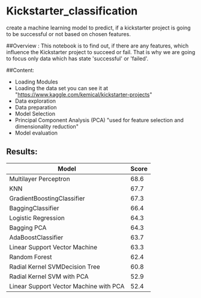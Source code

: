 # Kickstarter_classification
create a machine learning model to predict, if a kickstarter project is going to be successful or not based on chosen features.

##Overview : 
This notebook is to find out, if there are any features, which influence the Kickstarter project to succeed or fail. That is why we are going to focus only data which has state 'successful' or 'failed'.

##Content:
 * Loading Modules
 * Loading the data set you can see it at "https://www.kaggle.com/kemical/kickstarter-projects"
 * Data exploration
 * Data preparation
 * Model Selection
 * Principal Component Analysis (PCA) "used for  feature selection and dimensionality reduction"
 * Model evaluation
 
## Results:
| Model  | Score |
| ------------- | ------------- |
| Multilayer Perceptron  | 68.6  |
| KNN  | 67.7  |
| GradientBoostingClassifier  | 67.3  |
| BaggingClassifier  | 66.4  |
| Logistic Regression  | 64.3  |
| Bagging PCA  | 64.3  |
| AdaBoostClassifier  | 63.7  |
| Linear Support Vector Machine  | 63.3  |
| Random Forest  | 62.4  |
| Radial Kernel SVMDecision Tree  | 60.8  |
| Radial Kernel SVM with PCA  | 52.9  |
| Linear Support Vector Machine with PCA  | 52.4  |
